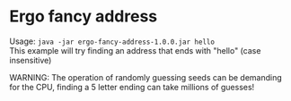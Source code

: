 <h1>Ergo fancy address</h1>

Usage: `java -jar ergo-fancy-address-1.0.0.jar hello`
<br>
This example will try finding an address that ends with "hello" (case insensitive)

WARNING: The operation of randomly guessing seeds can be demanding for the CPU, finding a 5 letter ending can take millions of guesses!
